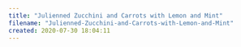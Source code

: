 ```yaml
---
title: "Julienned Zucchini and Carrots with Lemon and Mint"
filename: "Julienned-Zucchini-and-Carrots-with-Lemon-and-Mint"
created: 2020-07-30 18:04:11
---
```

